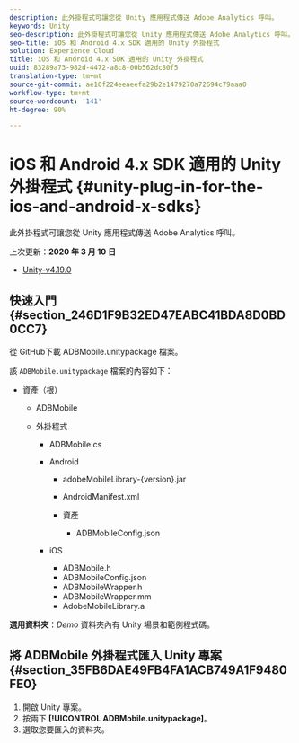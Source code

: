 ```yaml
---
description: 此外掛程式可讓您從 Unity 應用程式傳送 Adobe Analytics 呼叫。
keywords: Unity
seo-description: 此外掛程式可讓您從 Unity 應用程式傳送 Adobe Analytics 呼叫。
seo-title: iOS 和 Android 4.x SDK 適用的 Unity 外掛程式
solution: Experience Cloud
title: iOS 和 Android 4.x SDK 適用的 Unity 外掛程式
uuid: 83289a73-982d-4472-a8c8-00b562dc80f5
translation-type: tm+mt
source-git-commit: ae16f224eeaeefa29b2e1479270a72694c79aaa0
workflow-type: tm+mt
source-wordcount: '141'
ht-degree: 90%

---
```



# iOS 和 Android 4.x SDK 適用的 Unity 外掛程式 {#unity-plug-in-for-the-ios-and-android-x-sdks}

此外掛程式可讓您從 Unity 應用程式傳送 Adobe Analytics 呼叫。

上次更新：**2020 年 3 月 10 日**
* [Unity-v4.19.0](https://github.com/Adobe-Marketing-Cloud/mobile-services/releases/tag/v4.19.0-Unity)

## 快速入門 {#section_246D1F9B32ED47EABC41BDA8D0BD0CC7}

從 GitHub下載 ADBMobile.unitypackage 檔案。

該 `ADBMobile.unitypackage` 檔案的內容如下：

* 資產（根）

   * ADBMobile

   * 外掛程式

      * ADBMobile.cs
      * Android

         * adobeMobileLibrary-{version}.jar
         * AndroidManifest.xml
         * 資產

            * ADBMobileConfig.json
      * iOS

         * ADBMobile.h
         * ADBMobileConfig.json
         * ADBMobileWrapper.h
         * ADBMobileWrapper.mm
         * AdobeMobileLibrary.a


**選用資料夾**：*Demo* 資料夾內有 Unity 場景和範例程式碼。

## 將 ADBMobile 外掛程式匯入 Unity 專案 {#section_35FB6DAE49FB4FA1ACB749A1F9480FE0}

1. 開啟 Unity 專案。
1. 按兩下 **[!UICONTROL ADBMobile.unitypackage]**。
1. 選取您要匯入的資料夾。
